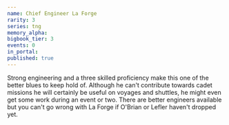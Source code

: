 ```yaml
---
name: Chief Engineer La Forge
rarity: 3
series: tng
memory_alpha:
bigbook_tier: 3
events: 0
in_portal:
published: true
---
```


Strong engineering and a three skilled proficiency make this one of the better blues to keep hold of. Although he can't contribute towards cadet missions he will certainly be useful on voyages and shuttles, he might even get some work during an event or two. There are better engineers available but you can't go wrong with La Forge if O'Brian or Lefler haven't dropped yet.
